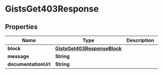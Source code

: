 

# GistsGet403Response


## Properties

| Name | Type | Description | Notes |
|------------ | ------------- | ------------- | -------------|
|**block** | [**GistsGet403ResponseBlock**](GistsGet403ResponseBlock.md) |  |  [optional] |
|**message** | **String** |  |  [optional] |
|**documentationUrl** | **String** |  |  [optional] |



